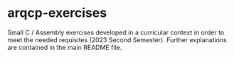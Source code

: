 # arqcp-exercises
Small C / Assembly exercises developed in a curricular context in order to meet the needed requisites (2023 Second Semester). Further explanations are contained in the main README file.
